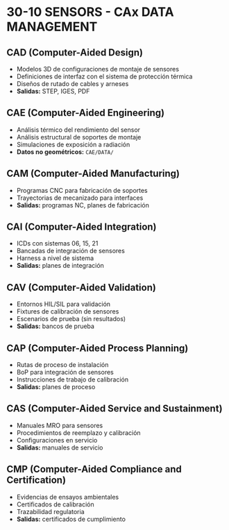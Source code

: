 # 30-10 SENSORS - CAx DATA MANAGEMENT

## CAD (Computer-Aided Design)
- Modelos 3D de configuraciones de montaje de sensores
- Definiciones de interfaz con el sistema de protección térmica
- Diseños de rutado de cables y arneses
- **Salidas:** STEP, IGES, PDF

## CAE (Computer-Aided Engineering)  
- Análisis térmico del rendimiento del sensor
- Análisis estructural de soportes de montaje
- Simulaciones de exposición a radiación
- **Datos no geométricos:** `CAE/DATA/`

## CAM (Computer-Aided Manufacturing)
- Programas CNC para fabricación de soportes
- Trayectorias de mecanizado para interfaces
- **Salidas:** programas NC, planes de fabricación

## CAI (Computer-Aided Integration)
- ICDs con sistemas 06, 15, 21
- Bancadas de integración de sensores
- Harness a nivel de sistema
- **Salidas:** planes de integración

## CAV (Computer-Aided Validation)
- Entornos HIL/SIL para validación
- Fixtures de calibración de sensores
- Escenarios de prueba (sin resultados)
- **Salidas:** bancos de prueba

## CAP (Computer-Aided Process Planning)
- Rutas de proceso de instalación
- BoP para integración de sensores
- Instrucciones de trabajo de calibración
- **Salidas:** planes de proceso

## CAS (Computer-Aided Service and Sustainment)
- Manuales MRO para sensores
- Procedimientos de reemplazo y calibración
- Configuraciones en servicio
- **Salidas:** manuales de servicio

## CMP (Computer-Aided Compliance and Certification)
- Evidencias de ensayos ambientales
- Certificados de calibración
- Trazabilidad regulatoria
- **Salidas:** certificados de cumplimiento

